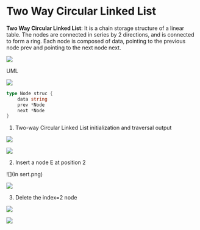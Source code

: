 # Two Way Circular Linked List

**Two Way Circular Linked List**: It is a chain storage structure of a linear table. The nodes are connected in series by 2 directions, and is connected to form a ring. Each node is composed of data, pointing to the previous node prev and pointing to the next node next.

![](example%202%20way%20circular%20linked%20list.png)

UML

![](uml.png)

```go
type Node struc {
    data string
    prev *Node
    next *Node
}
```

1. Two-way Circular Linked List initialization and traversal output

![](two%20way%20circular%20linked%20list%20init%20and%20traversal.png)

![](two%20way%20circular%20linked%20list%20init%20and%20traversal%202.png)

2. Insert a node E at position 2

![](in  sert.png)

![](insert%202.png)

3. Delete the index=2 node

![](delete%202.png)

![](delete%202.png)